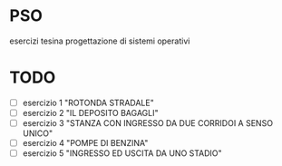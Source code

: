 # PSO
esercizi tesina progettazione di sistemi operativi

# TODO
- [ ] esercizio 1 "ROTONDA STRADALE"
- [ ] esercizio 2 "IL DEPOSITO BAGAGLI"
- [ ] esercizio 3 "STANZA CON INGRESSO DA DUE CORRIDOI A SENSO UNICO"
- [ ] esercizio 4 "POMPE DI BENZINA"
- [ ] esercizio 5 "INGRESSO ED USCITA DA UNO STADIO"